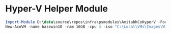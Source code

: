 # Hyper-V Helper Module

```powershell
Import-Module D:\data\source\repos\infra\psmodules\AmitabhCoHyperV -Force
New-AcoVM -name basewin10 -ram 16GB -cpu 4 -iso "C:\Local\VMs\Images\Windows 10.iso"
```